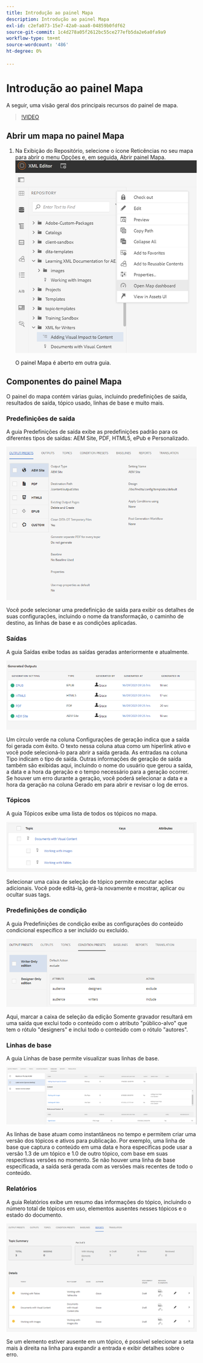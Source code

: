 ```yaml
---
title: Introdução ao painel Mapa
description: Introdução ao painel Mapa
exl-id: c2efa073-15e7-42a0-aaa8-04859b0fdf62
source-git-commit: 1c4d278a05f2612bc55ce277efb5da2e6a0fa9a9
workflow-type: tm+mt
source-wordcount: '486'
ht-degree: 0%

---
```


# Introdução ao painel Mapa

A seguir, uma visão geral dos principais recursos do painel de mapa.

>[!VIDEO](https://video.tv.adobe.com/v/339040?quality=12&learn=on)

## Abrir um mapa no painel Mapa

1. Na Exibição do Repositório, selecione o ícone Reticências no seu mapa para abrir o menu Opções e, em seguida, Abrir painel Mapa.
   ![images/ellipsis-map-dashboard.png](images/ellipsis-map-dashboard.png)

   O painel Mapa é aberto em outra guia.

## Componentes do painel Mapa

O painel do mapa contém várias guias, incluindo predefinições de saída, resultados de saída, tópico usado, linhas de base e muito mais.

### Predefinições de saída

A guia Predefinições de saída exibe as predefinições padrão para os diferentes tipos de saídas: AEM Site, PDF, HTML5, ePub e Personalizado.

![images/output-presets.png](images/output-presets.png)

Você pode selecionar uma predefinição de saída para exibir os detalhes de suas configurações, incluindo o nome da transformação, o caminho de destino, as linhas de base e as condições aplicadas.

### Saídas

A guia Saídas exibe todas as saídas geradas anteriormente e atualmente.

![images/generated-outputs.png](images/generated-outputs.png)

Um círculo verde na coluna Configurações de geração indica que a saída foi gerada com êxito. O texto nessa coluna atua como um hiperlink ativo e você pode selecioná-lo para abrir a saída gerada. As entradas na coluna Tipo indicam o tipo de saída.
Outras informações de geração de saída também são exibidas aqui, incluindo o nome do usuário que gerou a saída, a data e a hora da geração e o tempo necessário para a geração ocorrer. Se houver um erro durante a geração, você poderá selecionar a data e a hora da geração na coluna Gerado em para abrir e revisar o log de erros.

### Tópicos

A guia Tópicos exibe uma lista de todos os tópicos no mapa.

![images/topics.png](images/topics.png)

Selecionar uma caixa de seleção de tópico permite executar ações adicionais. Você pode editá-la, gerá-la novamente e mostrar, aplicar ou ocultar suas tags.

### Predefinições de condição

A guia Predefinições de condição exibe as configurações do conteúdo condicional específico a ser incluído ou excluído.

![images/condition-presets.png](images/condition-presets.png)

Aqui, marcar a caixa de seleção da edição Somente gravador resultará em uma saída que exclui todo o conteúdo com o atributo &quot;público-alvo&quot; que tem o rótulo &quot;designers&quot; e inclui todo o conteúdo com o rótulo &quot;autores&quot;.

### Linhas de base

A guia Linhas de base permite visualizar suas linhas de base.

![images/baselines.png](images/baselines.png)

As linhas de base atuam como instantâneos no tempo e permitem criar uma versão dos tópicos e ativos para publicação. Por exemplo, uma linha de base que captura o conteúdo em uma data e hora específicas pode usar a versão 1.3 de um tópico e 1.0 de outro tópico, com base em suas respectivas versões no momento.
Se não houver uma linha de base especificada, a saída será gerada com as versões mais recentes de todo o conteúdo.

### Relatórios

A guia Relatórios exibe um resumo das informações do tópico, incluindo o número total de tópicos em uso, elementos ausentes nesses tópicos e o estado do documento.

![images/reports.png](images/reports.png)

Se um elemento estiver ausente em um tópico, é possível selecionar a seta mais à direita na linha para expandir a entrada e exibir detalhes sobre o erro.
